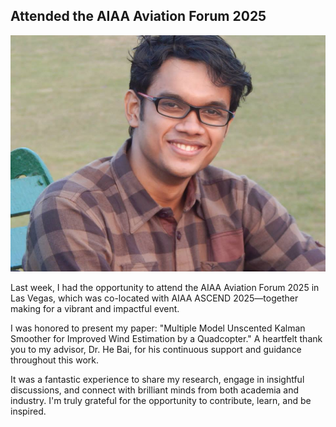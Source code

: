 ## Attended the AIAA Aviation Forum 2025

![Sanzida](/assets/img/prof_pic.jpg)

Last week, I had the opportunity to attend the AIAA Aviation Forum 2025 in Las Vegas, which was co-located with AIAA ASCEND 2025—together making for a vibrant and impactful event.

I was honored to present my paper:
 "Multiple Model Unscented Kalman Smoother for Improved Wind Estimation by a Quadcopter."
A heartfelt thank you to my advisor, Dr. He Bai, for his continuous support and guidance throughout this work.

It was a fantastic experience to share my research, engage in insightful discussions, and connect with brilliant minds from both academia and industry. I'm truly grateful for the opportunity to contribute, learn, and be inspired.
